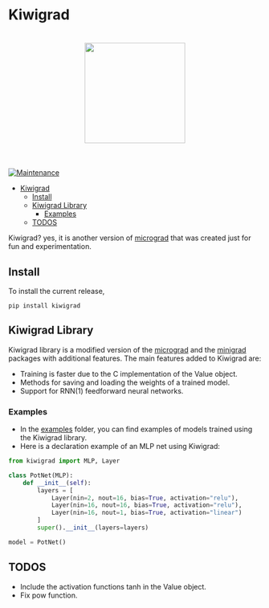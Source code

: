 # Kiwigrad

<h1 align="center">
<img src="logo.png" width="200">
</h1><br>

[![Maintenance](https://img.shields.io/badge/Maintained%3F-yes-green.svg)](https://GitHub.com/Naereen/StrapDown.js/graphs/commit-activity) 

- [Kiwigrad](#kiwigrad)
  - [Install](#install)
  - [Kiwigrad Library](#kiwigrad-library)
    - [Examples](#examples)
  - [TODOS](#todos)

Kiwigrad? yes, it is another version of [micrograd](https://github.com/karpathy/micrograd) that was created just for fun and experimentation.

## Install 

To install the current release,

```console
pip install kiwigrad
```

## Kiwigrad Library

Kiwigrad library is a modified version of the [micrograd](https://github.com/karpathy/micrograd) and the [minigrad](https://github.com/goktug97/minigrad) packages with additional features. The main features added to Kiwigrad are:

* Training is faster due to the C implementation of the Value object.
* Methods for saving and loading the weights of a trained model.
* Support for RNN(1) feedforward neural networks.

### Examples

* In the [examples](examples/) folder, you can find examples of models trained using the Kiwigrad library.
* Here is a declaration example of an MLP net using Kiwigrad:
  
```python 
from kiwigrad import MLP, Layer

class PotNet(MLP):
    def __init__(self):
        layers = [
            Layer(nin=2, nout=16, bias=True, activation="relu"),
            Layer(nin=16, nout=16, bias=True, activation="relu"),
            Layer(nin=16, nout=1, bias=True, activation="linear")
        ]
        super().__init__(layers=layers)

model = PotNet()
```

## TODOS

* Include the activation functions tanh in the Value object.
* Fix pow function.